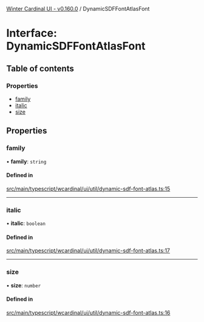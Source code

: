 [Winter Cardinal UI - v0.160.0](../index.md) / DynamicSDFFontAtlasFont

# Interface: DynamicSDFFontAtlasFont

## Table of contents

### Properties

- [family](DynamicSDFFontAtlasFont.md#family)
- [italic](DynamicSDFFontAtlasFont.md#italic)
- [size](DynamicSDFFontAtlasFont.md#size)

## Properties

### family

• **family**: `string`

#### Defined in

[src/main/typescript/wcardinal/ui/util/dynamic-sdf-font-atlas.ts:15](https://github.com/winter-cardinal/winter-cardinal-ui/blob/v0.160.0/src/main/typescript/wcardinal/ui/util/dynamic-sdf-font-atlas.ts#L15)

___

### italic

• **italic**: `boolean`

#### Defined in

[src/main/typescript/wcardinal/ui/util/dynamic-sdf-font-atlas.ts:17](https://github.com/winter-cardinal/winter-cardinal-ui/blob/v0.160.0/src/main/typescript/wcardinal/ui/util/dynamic-sdf-font-atlas.ts#L17)

___

### size

• **size**: `number`

#### Defined in

[src/main/typescript/wcardinal/ui/util/dynamic-sdf-font-atlas.ts:16](https://github.com/winter-cardinal/winter-cardinal-ui/blob/v0.160.0/src/main/typescript/wcardinal/ui/util/dynamic-sdf-font-atlas.ts#L16)
